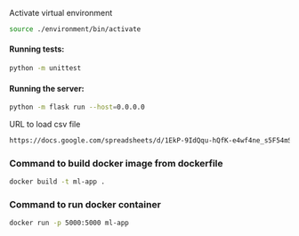 Activate virtual environment

```bash
source ./environment/bin/activate
```
#### Running tests:

```bash
python -m unittest
```

#### Running the server:
```bash
python -m flask run --host=0.0.0.0
```

URL to load csv file
```html
https://docs.google.com/spreadsheets/d/1EkP-9IdQqu-hQfK-e4wf4ne_s5F54mS7BMvNKDR1Nw8/edit?usp=sharing
```

### Command to build docker image from dockerfile
```bash
docker build -t ml-app .
```

### Command to run docker container
```bash
docker run -p 5000:5000 ml-app
```